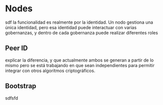 # Nodes
sdf
la funcionalidad es realmente por la identidad. Un nodo gestiona una única identidad, pero esa identidad puede interactuar con varias gobernanzas, y dentro de cada gobernanza puede realizar diferentes roles

## Peer ID
explicar la diferencia, y que actualmente ambos se generan a partir de lo mismo pero se está trabajando en que sean independientes  para permitir integrar con otros algoritmos criptográficos. 

## Bootstrap
sdfsfd